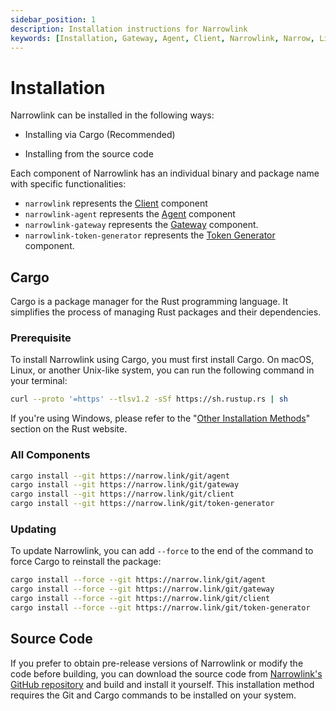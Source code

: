 ```yaml
---
sidebar_position: 1
description: Installation instructions for Narrowlink
keywords: [Installation, Gateway, Agent, Client, Narrowlink, Narrow, Link, Networking, Internet, Security, Privacy, Open Source, Self-hosted, Tutorial, How-to, Guide, Nat, Firewall, Proxy, Reverse Proxy, Tunnel, Rust]
---
```


# Installation

Narrowlink can be installed in the following ways:

- Installing via Cargo (Recommended)
 <!-- - Downloading the precompiled binary from the website -->
- Installing from the source code

Each component of Narrowlink has an individual binary and package name with specific functionalities:

- `narrowlink` represents the [Client] component
- `narrowlink-agent` represents the [Agent] component
- `narrowlink-gateway` represents the [Gateway] component.
- `narrowlink-token-generator` represents the [Token Generator] component.

## Cargo

Cargo is a package manager for the Rust programming language. It simplifies the process of managing Rust packages and their dependencies.

### Prerequisite

To install Narrowlink using Cargo, you must first install Cargo. On macOS, Linux, or another Unix-like system, you can run the following command in your terminal:

```bash
curl --proto '=https' --tlsv1.2 -sSf https://sh.rustup.rs | sh
```

If you're using Windows, please refer to the "[Other Installation Methods]" section on the Rust website.

### All Components
```bash
cargo install --git https://narrow.link/git/agent
cargo install --git https://narrow.link/git/gateway
cargo install --git https://narrow.link/git/client
cargo install --git https://narrow.link/git/token-generator
```
<!-- ```bash
cargo install narrowlink-client narrowlink-agent narrowlink-gateway narrowlink-token-generator
```

You can also install each component individually:

### Agent

```bash
cargo install narrowlink-client
``` -->

### Updating

To update Narrowlink, you can add ```--force``` to the end of the command to force Cargo to reinstall the package:

<!-- ```bash
cargo install --force narrowlink-client narrowlink-agent narrowlink-gateway narrowlink-token-generator
``` -->

```bash
cargo install --force --git https://narrow.link/git/agent
cargo install --force --git https://narrow.link/git/gateway
cargo install --force --git https://narrow.link/git/client
cargo install --force --git https://narrow.link/git/token-generator
```

<!-- or you can use ([cargo-update]) command to update all installed packages.

```bash
cargo install cargo-update
```

```bash
cargo install-update narrowlink-client narrowlink-agent narrowlink-gateway narrowlink-token-generator
``` -->

<!-- ## Precompiled Binary
If you prefer to use precompiled binaries, they are available on the GitHub release page. Currently, we provide binaries for Linux, macOS, and Windows platforms for both ARM and x86 architectures. However, it's worth noting that Narrowlink is not limited to these platforms - you can build for other targets using alternative installation methods.
### Client
```https://narrow.link/git/client/releases```
### Agent
```https://narrow.link/git/agent/releases```
### Gateway
```https://narrow.link/git/gateway/releases``` -->

## Source Code

If you prefer to obtain pre-release versions of Narrowlink or modify the code before building, you can download the source code from [Narrowlink's GitHub repository] and build and install it yourself. This installation method requires the Git and Cargo commands to be installed on your system.



[Client]: /docs/client/
[Agent]: /docs/agent/
[Gateway]: /docs/gateway/
[Token Generator]: /docs/token-generator/
[Other Installation Methods]: https://forge.rust-lang.org/infra/other-installation-methods.html
[cargo-update]: https://github.com/nabijaczleweli/cargo-update
[Narrowlink's GitHub repository]: https://github.com/narrowlink/

